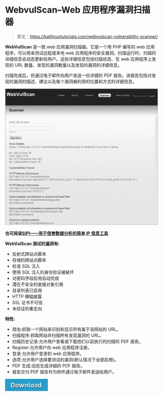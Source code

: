 # WebvulScan–Web 应用程序漏洞扫描器

> 原文：<https://kalilinuxtutorials.com/webvulscan-vulnerability-scanner/>

**WebVulScan** 是一款 web 应用漏洞扫描器。它是一个用 PHP 编写的 web 应用程序，可以用来测试远程或本地 web 应用程序的安全漏洞。扫描运行时，扫描的详细信息会动态更新给用户。这些详细信息包括扫描状态、在 web 应用程序上发现的 URL 数量、发现的漏洞数量以及发现的漏洞的详细信息。

扫描完成后，将通过电子邮件向用户发送一份详细的 PDF 报告。该报告包括对发现的漏洞的描述、建议以及每个漏洞被利用的位置和方式的详细信息。

![](img/b05bd96108f6baf608f03a53e2ea6b41.png)

**也可阅读[SIPI——用于信誉数据分析的简单 IP 信息工具](https://kalilinuxtutorials.com/sipi-simple-ip-information-tools/)**

**WebVulScan 测试的漏洞有:**

*   反射式跨站点脚本
*   存储的跨站点脚本
*   标准 SQL 注入
*   使用 SQL 注入的身份验证被破坏
*   对密码字段启用自动完成
*   潜在不安全的直接对象引用
*   目录列表已启用
*   HTTP 横幅披露
*   SSL 证书不可信
*   未验证的重定向

**特性:**

*   爬虫:抓取一个网站来识别和显示所有属于该网站的 URL。
*   扫描程序:抓取网站并扫描所有发现漏洞的 URL。
*   扫描历史记录:允许用户查看或下载他们以前执行的扫描的 PDF 报告。
*   Register:允许用户向 web 应用程序注册。
*   登录:允许用户登录到 web 应用程序。
*   选项:允许用户选择要测试的漏洞(默认情况下全部启用)。
*   PDF 生成:动态生成详细的 PDF 报告。
*   报告交付:PDF 报告作为附件通过电子邮件发送给用户。

[![](img/d861a9096555aeb1980fc054015933d7.png)](https://github.com/dermotblair/webvulscan)